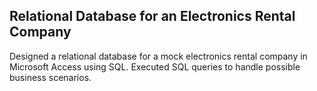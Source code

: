 ## Relational Database for an Electronics Rental Company
Designed a relational database for a mock electronics rental company in Microsoft Access using SQL. Executed SQL queries to handle possible business scenarios.
